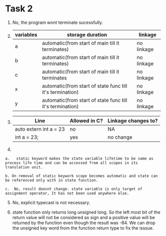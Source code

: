 # Task 2

1. No, the program wont terminate sucessfully.

2. 
    variables|storage duration|linkage
    ---------|----------------|-------
    a|automatic(from start of main till it terminates)|no linkage
    b|automatic(from start of main till it terminates)|no linkage
    c|automatic(from start of main till it terminates|no linkage
    x|automatic(from start of state func till it's termination)|no linkage
    y|automatic(from start of state func till it's termination)|no linkage

3.  
    Line|Allowed in C?|Linkage changes to?
    ----|-------------|------------------
    auto extern int a = 23|no|NA 
    int a = 23;|yes|no change

4.  

    a.   static keyword makes the state variable lifetime to be same as process life time and can be accessed from all scopes in its translation unit.

    b. On removal of static keywork scope becomes automatic and state can be referenced only with in state function.

    c.  No, result doesnt change. state variable is only target of assignment operator, It has not been used anywhere else.

5.  No, explicit typecast is not necessary.

6.  state function only returns long unsigned long. So the left most bit of the return value will not be considered as sign and a positive value will be returned by the function even though the result was -84. 
We can drop the unsigned key word from the function return type to fix the isssue.




